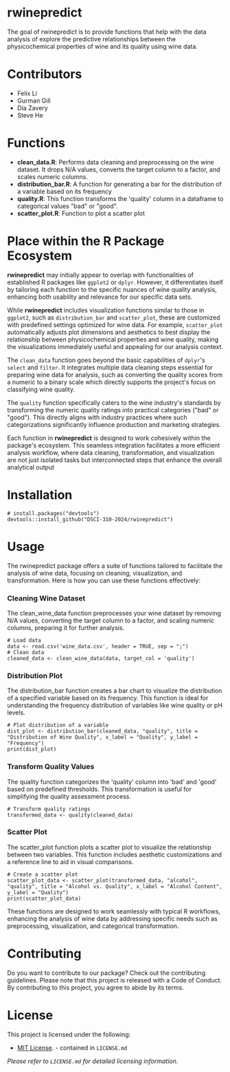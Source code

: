 # rwinepredict

The goal of rwinepredict is to provide functions that help with the data analysis of explore the predictive relationships between the physicochemical properties of wine and its quality using wine data.

# Contributors
- Felix Li
- Gurman Gill
- Dia Zavery
- Steve He


# Functions

- **clean_data.R**: Performs data cleaning and preprocessing on the wine dataset. It drops N/A values, converts the target column to a factor, and scales numeric columns.
- **distribution_bar.R**: A function for generating a bar for the distribution of a variable based on its frequency
- **quality.R**: This function transforms the 'quality' column in a dataframe to categorical values "bad" or "good".
- **scatter_plot.R**: Function to plot a scatter plot

# Place within the R Package Ecosystem
**rwinepredict** may initially appear to overlap with functionalities of established R packages like `ggplot2` or `dplyr`. However, it differentiates itself by tailoring each function to the specific nuances of wine quality analysis, enhancing both usability and relevance for our specific data sets.

While **rwinepredict** includes visualization functions similar to those in `ggplot2`, such as `distribution_bar` and `scatter_plot`, these are customized with predefined settings optimized for wine data. For example, `scatter_plot` automatically adjusts plot dimensions and aesthetics to best display the relationship between physicochemical properties and wine quality, making the visualizations immediately useful and appealing for our analysis context.

The `clean_data` function goes beyond the basic capabilities of `dplyr`'s `select` and `filter`. It integrates multiple data cleaning steps essential for preparing wine data for analysis, such as converting the quality scores from a numeric to a binary scale which directly supports the project's focus on classifying wine quality.

The `quality` function specifically caters to the wine industry's standards by transforming the numeric quality ratings into practical categories ("bad" or "good"). This directly aligns with industry practices where such categorizations significantly influence production and marketing strategies.

Each function in **rwinepredict** is designed to work cohesively within the package's ecosystem. This seamless integration facilitates a more efficient analysis workflow, where data cleaning, transformation, and visualization are not just isolated tasks but interconnected steps that enhance the overall analytical output

# Installation
```
# install.packages("devtools")
devtools::install_github("DSCI-310-2024/rwinepredict")
```

# Usage

The rwinepredict package offers a suite of functions tailored to facilitate the analysis of wine data, focusing on cleaning, visualization, and transformation. Here is how you can use these functions effectively:

### Cleaning Wine Dataset
The clean_wine_data function preprocesses your wine dataset by removing N/A values, converting the target column to a factor, and scaling numeric columns, preparing it for further analysis.

```
# Load data
data <- read.csv('wine_data.csv', header = TRUE, sep = ";")
# Clean data
cleaned_data <- clean_wine_data(data, target_col = 'quality')
```

### Distribution Plot
The distribution_bar function creates a bar chart to visualize the distribution of a specified variable based on its frequency. This function is ideal for understanding the frequency distribution of variables like wine quality or pH levels.

```
# Plot distribution of a variable
dist_plot <- distribution_bar(cleaned_data, "quality", title = "Distribution of Wine Quality", x_label = "Quality", y_label = "Frequency")
print(dist_plot)
```

### Transform Quality Values
The quality function categorizes the 'quality' column into 'bad' and 'good' based on predefined thresholds. This transformation is useful for simplifying the quality assessment process.

```
# Transform quality ratings
transformed_data <- quality(cleaned_data)
```

### Scatter Plot
The scatter_plot function plots a scatter plot to visualize the relationship between two variables. This function includes aesthetic customizations and a reference line to aid in visual comparisons.

```
# Create a scatter plot
scatter_plot_data <- scatter_plot(transformed_data, "alcohol", "quality", title = "Alcohol vs. Quality", x_label = "Alcohol Content", y_label = "Quality")
print(scatter_plot_data)
```

These functions are designed to work seamlessly with typical R workflows, enhancing the analysis of wine data by addressing specific needs such as preprocessing, visualization, and categorical transformation.

# Contributing
Do you want to contribute to our package? Check out the contributing guidelines. Please note that this project is released with a Code of Conduct. By contributing to this project, you agree to abide by its terms.

# License
This project is licensed under the following:

- [MIT License](./LICENSE.md). - contained in `LICENSE.md`

_Please refer to `LICENSE.md` for detailed licensing information._
